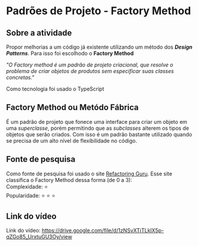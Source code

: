 # Padrões de Projeto - Factory Method

## Sobre a atividade
Propor melhorias a um código já existente utilizando um método dos ***Design Patterns***.
Para isso foi escolhodo o **Factory Method**

*"O Factory method é um padrão de projeto criacional, que resolve o problema de criar objetos de produtos sem especificar suas classes concretas."*

Como tecnologia foi usado o TypeScript

## Factory Method ou Metódo Fábrica
É um padrão de projeto que fonece uma interface para criar um objeto em uma *superclasse*, porém permitindo que as *subclasses* alterem os tipos de objetos que serão criados. Com isso é um padrão bastante utilizado quando se precisa de um alto nível de flexibilidade no código.

## Fonte de pesquisa
Como fonte de pesquisa foi usado o site [Refactoring Guru](https://refactoring.guru/pt-br/).
Esse site classifica o Factory Method dessa forma (de 0 a 3):  
Complexidade: :star:  
Popularidade: :star: :star: :star:	

## Link do vídeo
Link do vídeo: <https://drive.google.com/file/d/1zNSvXTiTLkIX5p-qZGo85_UrxtuGU3Oy/view>
